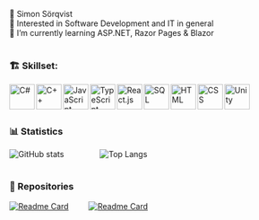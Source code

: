 👋 Simon Sörqvist<br/>
👀 Interested in Software Development and IT in general<br/>
🌱 I’m currently learning ASP.NET, Razor Pages & Blazor<br/>

#

### 🏗️ Skillset: 
<!-- C# icon -->
<img alt="C#" width="45px" align="left"
  src="https://cdn.jsdelivr.net/gh/devicons/devicon/icons/csharp/csharp-original.svg" />
<!-- C++ icon -->
<img alt="C++" width="45px" align="left"
  src="https://cdn.jsdelivr.net/gh/devicons/devicon/icons/cplusplus/cplusplus-original.svg">
<!-- JavaScript icon -->
<img alt="JavaScript" width="45px" align="left"
  src="https://cdn.jsdelivr.net/gh/devicons/devicon/icons/javascript/javascript-original.svg" />
<!-- TypeScript icon -->
<img alt="TypeScript" width="45px" align="left"
  src="https://cdn.jsdelivr.net/gh/devicons/devicon/icons/typescript/typescript-original.svg" />
<!-- React.js icon -->
<img alt="React.js" width="45px" align="left"
  src="https://cdn.jsdelivr.net/gh/devicons/devicon/icons/react/react-original-wordmark.svg" />
<!-- SQL icon -->
<img alt="SQL" width="45px" align="left"
  src="https://github.com/simon-s-99/simon-s-99/assets/142667693/a4adb32a-a663-4172-a4dd-a8e1a34a116c">
<!-- HTML5 icon -->
<img alt="HTML" width="45px" align="left"
  src="https://cdn.jsdelivr.net/gh/devicons/devicon/icons/html5/html5-plain-wordmark.svg">
<!-- CSS3 icon -->
<img alt="CSS" width="45px" align="left"
  src="https://cdn.jsdelivr.net/gh/devicons/devicon/icons/css3/css3-plain-wordmark.svg">
<!-- Unity icon -->
<img alt="Unity" width="45px" align="left"
  src="https://github.com/simon-s-99/simon-s-99/assets/142667693/fa712874-6b47-48a8-a0c4-cfcf1095406b">
<br />
<br />

#

### 📊 Statistics

![GitHub stats](https://github-readme-stats.vercel.app/api?username=simon-s-99&hide=stars&show_icons=true&theme=dracula) 
&emsp;&emsp;&emsp;&emsp; <!-- Spacing between cards -->
![Top Langs](https://github-readme-stats.vercel.app/api/top-langs/?username=simon-s-99&layout=compact&theme=dracula&size_weight=0.5&count_weight=0.5)

#

### 🔧 Repositories

[![Readme Card](https://github-readme-stats.vercel.app/api/pin/?username=adamkumlin&repo=frontend-todomvc&theme=dracula)](https://github.com/adamkumlin/frontend-todomvc)
&emsp;&emsp; <!-- Spacing between cards -->
[![Readme Card](https://github-readme-stats.vercel.app/api/pin/?username=simon-s-99&repo=vaccination-campaign-priority-scheduler&theme=dracula)](https://github.com/simon-s-99/vaccination-campaign-priority-scheduler)

<!---
simon-s-99/simon-s-99 is a ✨ special ✨ repository because its `README.md` (this file) appears on your GitHub profile.
You can click the Preview link to take a look at your changes.
--->
